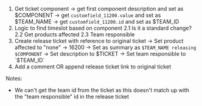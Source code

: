 1. Get ticket component 
  -> get first component description and set as $COMPONENT
  -> get `customfield_11200.value` and set as $TEAM_NAME
  -> get `customfield_11200.id` and set as $TEAM_ID
2. Logic to find timeslot based on component
  2.1 Is it a standard change?
  2.2 Get products affected
  2.3 Team responsible
3. Create release ticket with reference to original ticket
  -> Set product affected to "none" -> 16200
  -> Set as summary as `$TEAM_NAME releasing $COMPONENT`
  -> Set description to $TICKET
  -> Set team responsible to `$TEAM_ID`
4. Add a comment OR append release ticket link to original ticket

Notes: 
- We can't get the team id from the ticket as this doesn't match up with the "team responsible" id in the release ticket